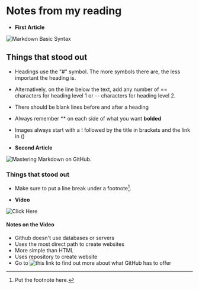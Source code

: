 # Notes from my reading 

* **First Article**

![Markdown Basic Syntax](https://www.markdownguide.org/basic-syntax/)

## Things that stood out
* Headings use the "#" symbol. The more symbols there are, the less important the heading is.
* Alternatively, on the line below the text, add any number of == characters for heading level 1 or -- characters for heading level 2.
* There should be blank lines before and after a heading
* Always remember ** on each side of what you want **bolded**
* Images always start with a ! followed by the title in brackets and the link in () 

* **Second Article**

![Mastering Markdown on GitHub](https://guides.github.com/features/mastering-markdown/).

### Things that stood out
* Make sure to put a line break under a footnote[^1].

[^1]: Put the footnote here.

* **Video**

![Click Here](https://pages.github.com/)

#### Notes on the Video

* Github doesn't use databases or servers 
* Uses the most direct path to create websites
* More simple than HTML
* Uses repository to create website
* Go to ![this link](https://pages.github.com) to find out more about what GitHub has to offer
 


